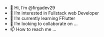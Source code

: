 - 👋 Hi, I’m @firgadev29
- 👀 I’m interested in Fullstack web Developer
- 🌱 I’m currently learning FFlutter
- 💞️ I’m looking to collaborate on ...
- 📫 How to reach me ...

<!---
firgadev29/firgadev29 is a ✨ special ✨ repository because its `README.md` (this file) appears on your GitHub profile.
You can click the Preview link to take a look at your changes.
--->

